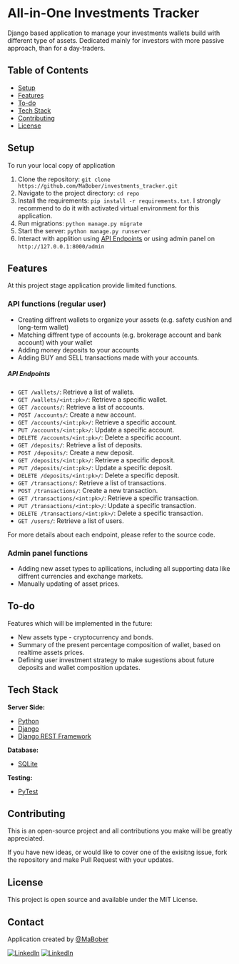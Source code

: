 # All-in-One Investments Tracker

Django based application to manage your investments wallets build with different type of assets. Dedicated mainly for investors with more passive approach, than for a day-traders.

## Table of Contents
- [Setup](#setup)
- [Features](#features)
- [To-do](#to-do)
- [Tech Stack](#tech_stack)
- [Contributing](#contributing)
- [License](#license)

  
## Setup

To run your local copy of application 

1. Clone the repository: `git clone https://github.com/MaBober/investments_tracker.git`
2. Navigate to the project directory: `cd repo`
3. Install the requirements: `pip install -r requirements.txt`. I strongly recommend to do it with activated virtual environment for this application.
5. Run migrations: `python manage.py migrate`
6. Start the server: `python manage.py runserver`
7. Interact with applition using [API Endpoints](api_endpoints) or using admin panel on `http://127.0.0.1:8000/admin`

## Features

At this project stage application provide limited functions.

### API functions (regular user)
- Creating diffrent wallets to organize your assets (e.g. safety cushion and long-term wallet)
- Matching diffrent type of accounts (e.g. brokerage account and bank account) with your wallet
- Adding money deposits to your accounts
- Adding BUY and SELL transactions made with your accounts.

##### API Endpoints

- `GET /wallets/`: Retrieve a list of wallets.
- `GET /wallets/<int:pk>/`: Retrieve a specific wallet.
- `GET /accounts/`: Retrieve a list of accounts.
- `POST /accounts/`: Create a new account.
- `GET /accounts/<int:pk>/`: Retrieve a specific account.
- `PUT /accounts/<int:pk>/`: Update a specific account.
- `DELETE /accounts/<int:pk>/`: Delete a specific account.
- `GET /deposits/`: Retrieve a list of deposits.
- `POST /deposits/`: Create a new deposit.
- `GET /deposits/<int:pk>/`: Retrieve a specific deposit.
- `PUT /deposits/<int:pk>/`: Update a specific deposit.
- `DELETE /deposits/<int:pk>/`: Delete a specific deposit.
- `GET /transactions/`: Retrieve a list of transactions.
- `POST /transactions/`: Create a new transaction.
- `GET /transactions/<int:pk>/`: Retrieve a specific transaction.
- `PUT /transactions/<int:pk>/`: Update a specific transaction.
- `DELETE /transactions/<int:pk>/`: Delete a specific transaction.
- `GET /users/`: Retrieve a list of users.

For more details about each endpoint, please refer to the source code.

### Admin panel functions
- Adding new asset types to apllications, including all supporting data like diffrent currencies and exchange markets.
- Manually updating of asset prices.

## To-do

Features which will be implemented in the future:
- New assets type - cryptocurrency and bonds.
- Summary of the present percentage composition of wallet, based on realtime assets prices.
- Defining user investment strategy to make sugestions about future deposits and wallet composition updates.

## Tech Stack

**Server Side:**
- [Python](https://www.python.org/)
- [Django](https://www.djangoproject.com/)
- [Django REST Framework](https://www.django-rest-framework.org/)

**Database:**
- [SQLite](https://www.sqlite.org/)

**Testing:**
- [PyTest](https://docs.pytest.org/en/latest/)


## Contributing

This is an open-source project and all contributions you make will be greatly appreciated.

If you have new ideas, or would like to cover one of the exisitng issue, fork the repository and make Pull Request with your updates.

## License

This project is open source and available under the MIT License.

## Contact

Application created by [@MaBober](https://github.com/MaBober)

[![LinkedIn][github-shield]][github-bober-url]
[![LinkedIn][linkedin-shield]][linkedin-bober-url]


[github-bober-url]: https://github.com/MaBober
[linkedin-bober-url]: https://www.linkedin.com/in/marcinbober/
[github-shield]: https://img.shields.io/badge/GitHub-100000?style=for-the-badge&logo=github&logoColor=white
[linkedin-shield]: https://img.shields.io/badge/-LinkedIn-black.svg?style=for-the-badge&logo=linkedin&colorB=555

